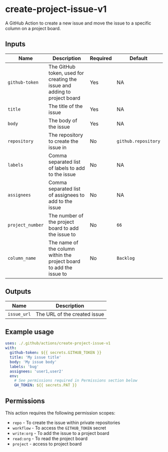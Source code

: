 # create-project-issue-v1

A GitHub Action to create a new issue and move the issue to a specific column on a project board.

## Inputs

| Name             | Description                                                               | Required | Default             |
| ---------------- | ------------------------------------------------------------------------- | -------- | ------------------- |
| `github-token`   | The GitHub token, used for creating the issue and adding to project board | Yes      | NA                  |
| `title`          | The title of the issue                                                    | Yes      | NA                  |
| `body`           | The body of the issue                                                     | Yes      | NA                  |
| `repository`     | The repository to create the issue in                                     | No       | `github.repository` |
| `labels`         | Comma separated list of labels to add to the issue                        | No       | NA                  |
| `assignees`      | Comma separated list of assignees to add to the issue                     | No       | NA                  |
| `project_number` | The number of the project board to add the issue to                       | No       | `66`                |
| `column_name`    | The name of the column within the project board to add the issue to       | No       | `Backlog`           |

## Outputs

| Name        | Description                  |
| ----------- | ---------------------------- |
| `issue_url` | The URL of the created issue |

## Example usage

```yaml
uses: ./.github/actions/create-project-issue-v1
with:
  github-token: ${{ secrets.GITHUB_TOKEN }}
  title: 'My issue title'
  body: 'My issue body'
  labels: 'bug'
  assignees: 'user1,user2'
  env:
    # See permissions required in Permissions section below
    GH_TOKEN: ${{ secrets.PAT }}
```

## Permissions

This action requires the following permission scopes:

- `repo` - To create the issue within private repositories
- `workflow` - To access the `GITHUB_TOKEN` secret
- `write:org` - To add the issue to a project board
- `read:org` - To read the project board
- `project` - access to project board
